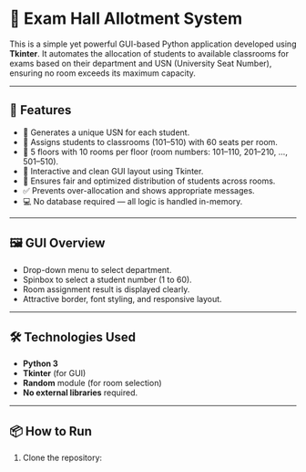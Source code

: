 # 🏫 Exam Hall Allotment System

This is a simple yet powerful GUI-based Python application developed using **Tkinter**. It automates the allocation of students to available classrooms for exams based on their department and USN (University Seat Number), ensuring no room exceeds its maximum capacity.

---

## 🎯 Features

- 🔢 Generates a unique USN for each student.
- 🏢 Assigns students to classrooms (101–510) with 60 seats per room.
- 🏬 5 floors with 10 rooms per floor (room numbers: 101–110, 201–210, ..., 501–510).
- 🎨 Interactive and clean GUI layout using Tkinter.
- 🧠 Ensures fair and optimized distribution of students across rooms.
- ✅ Prevents over-allocation and shows appropriate messages.
- 💻 No database required — all logic is handled in-memory.

---

## 🖼️ GUI Overview

- Drop-down menu to select department.
- Spinbox to select a student number (1 to 60).
- Room assignment result is displayed clearly.
- Attractive border, font styling, and responsive layout.

---

## 🛠️ Technologies Used

- **Python 3**
- **Tkinter** (for GUI)
- **Random** module (for room selection)
- **No external libraries** required.

---

## 📦 How to Run

1. Clone the repository:
   ```bash
   
